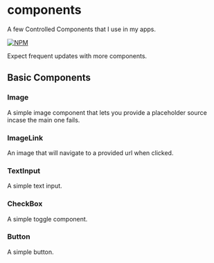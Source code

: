 # components
A few Controlled Components that I use in my apps.

[![NPM](https://nodei.co/npm/<package>.png?mini=true)](https://npmjs.org/package/<package>)

Expect frequent updates with more components.

## Basic Components

### Image
A simple image component that lets you provide a placeholder source incase the main one fails.

### ImageLink
An image that will navigate to a provided url when clicked.

### TextInput
A simple text input.

### CheckBox
A simple toggle component.

### Button
A simple button.
